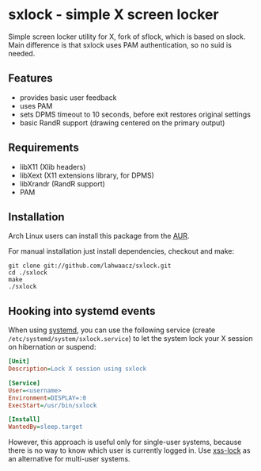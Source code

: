 sxlock - simple X screen locker
===============================

Simple screen locker utility for X, fork of sflock, which is based on slock. Main difference is that
sxlock uses PAM authentication, so no suid is needed.


Features
--------

 - provides basic user feedback
 - uses PAM
 - sets DPMS timeout to 10 seconds, before exit restores original settings
 - basic RandR support (drawing centered on the primary output)


Requirements
------------

 - libX11 (Xlib headers)
 - libXext (X11 extensions library, for DPMS)
 - libXrandr (RandR support)
 - PAM


Installation
------------

Arch Linux users can install this package from the [AUR](https://aur.archlinux.org/packages/sxlock-git/).

For manual installation just install dependencies, checkout and make:

    git clone git://github.com/lahwaacz/sxlock.git
    cd ./sxlock
    make
    ./sxlock


Hooking into systemd events
---------------------------

When using [systemd](http://freedesktop.org/wiki/Software/systemd/), you can use the following service (create `/etc/systemd/system/sxlock.service`) to let the system lock your X session on hibernation or suspend:

```ini
[Unit]
Description=Lock X session using sxlock

[Service]
User=<username>
Environment=DISPLAY=:0
ExecStart=/usr/bin/sxlock

[Install]
WantedBy=sleep.target
```

However, this approach is useful only for single-user systems, because there is no way to know which user is currently logged in. Use [xss-lock](https://bitbucket.org/raymonad/xss-lock) as an alternative for multi-user systems.
